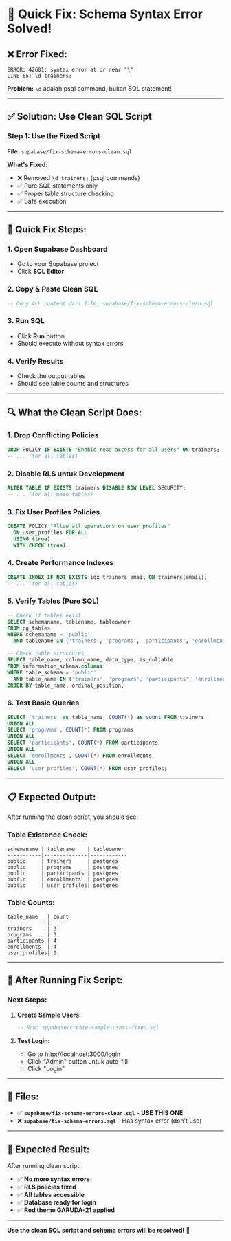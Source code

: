 # 🚀 Quick Fix: Schema Syntax Error Solved!

## ❌ **Error Fixed:**
```
ERROR: 42601: syntax error at or near "\"
LINE 65: \d trainers;
```

**Problem:** `\d` adalah psql command, bukan SQL statement!

---

## ✅ **Solution: Use Clean SQL Script**

### **Step 1: Use the Fixed Script**

**File:** `supabase/fix-schema-errors-clean.sql`

**What's Fixed:**
- ❌ Removed `\d trainers;` (psql commands)
- ✅ Pure SQL statements only
- ✅ Proper table structure checking
- ✅ Safe execution

---

## 🎯 **Quick Fix Steps:**

### **1. Open Supabase Dashboard**
- Go to your Supabase project
- Click **SQL Editor**

### **2. Copy & Paste Clean SQL**
```sql
-- Copy ALL content dari file: supabase/fix-schema-errors-clean.sql
```

### **3. Run SQL**
- Click **Run** button
- Should execute without syntax errors

### **4. Verify Results**
- Check the output tables
- Should see table counts and structures

---

## 🔍 **What the Clean Script Does:**

### **1. Drop Conflicting Policies**
```sql
DROP POLICY IF EXISTS "Enable read access for all users" ON trainers;
-- ... (for all tables)
```

### **2. Disable RLS untuk Development**
```sql
ALTER TABLE IF EXISTS trainers DISABLE ROW LEVEL SECURITY;
-- ... (for all main tables)
```

### **3. Fix User Profiles Policies**
```sql
CREATE POLICY "Allow all operations on user_profiles" 
  ON user_profiles FOR ALL 
  USING (true)
  WITH CHECK (true);
```

### **4. Create Performance Indexes**
```sql
CREATE INDEX IF NOT EXISTS idx_trainers_email ON trainers(email);
-- ... (for all tables)
```

### **5. Verify Tables (Pure SQL)**
```sql
-- Check if tables exist
SELECT schemaname, tablename, tableowner
FROM pg_tables 
WHERE schemaname = 'public' 
  AND tablename IN ('trainers', 'programs', 'participants', 'enrollments', 'user_profiles');

-- Check table structures
SELECT table_name, column_name, data_type, is_nullable
FROM information_schema.columns 
WHERE table_schema = 'public' 
  AND table_name IN ('trainers', 'programs', 'participants', 'enrollments', 'user_profiles')
ORDER BY table_name, ordinal_position;
```

### **6. Test Basic Queries**
```sql
SELECT 'trainers' as table_name, COUNT(*) as count FROM trainers
UNION ALL
SELECT 'programs', COUNT(*) FROM programs
UNION ALL
SELECT 'participants', COUNT(*) FROM participants
UNION ALL
SELECT 'enrollments', COUNT(*) FROM enrollments
UNION ALL
SELECT 'user_profiles', COUNT(*) FROM user_profiles;
```

---

## 📋 **Expected Output:**

After running the clean script, you should see:

### **Table Existence Check:**
```
schemaname | tablename    | tableowner
-----------|--------------|------------
public     | trainers     | postgres
public     | programs     | postgres
public     | participants | postgres
public     | enrollments  | postgres
public     | user_profiles| postgres
```

### **Table Counts:**
```
table_name   | count
-------------|------
trainers     | 3
programs     | 3
participants | 4
enrollments  | 4
user_profiles| 0
```

---

## 🚀 **After Running Fix Script:**

### **Next Steps:**
1. **Create Sample Users:**
   ```sql
   -- Run: supabase/create-sample-users-fixed.sql
   ```

2. **Test Login:**
   - Go to http://localhost:3000/login
   - Click "Admin" button untuk auto-fill
   - Click "Login"

---

## 📁 **Files:**

- ✅ **`supabase/fix-schema-errors-clean.sql`** - **USE THIS ONE**
- ❌ **`supabase/fix-schema-errors.sql`** - Has syntax error (don't use)

---

## 🎉 **Expected Result:**

After running clean script:
- ✅ **No more syntax errors**
- ✅ **RLS policies fixed**
- ✅ **All tables accessible**
- ✅ **Database ready for login**
- ✅ **Red theme GARUDA-21 applied**

---

**Use the clean SQL script and schema errors will be resolved! 🎯**
